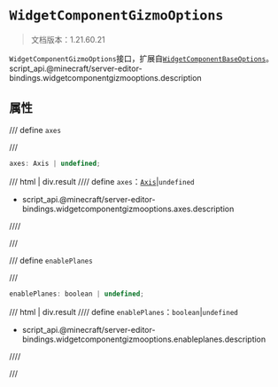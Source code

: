 # `WidgetComponentGizmoOptions`

> 文档版本：1.21.60.21

`WidgetComponentGizmoOptions`接口，扩展自[`WidgetComponentBaseOptions`](./widgetcomponentbaseoptions.md)。script_api.@minecraft/server-editor-bindings.widgetcomponentgizmooptions.description

## 属性

/// define
`axes`


///

```js
axes: Axis | undefined;
```

/// html | div.result
//// define
`axes`：[`Axis`](./axis.md)|`undefined`

- script_api.@minecraft/server-editor-bindings.widgetcomponentgizmooptions.axes.description


////

///


/// define
`enablePlanes`


///

```js
enablePlanes: boolean | undefined;
```

/// html | div.result
//// define
`enablePlanes`：`boolean`|`undefined`

- script_api.@minecraft/server-editor-bindings.widgetcomponentgizmooptions.enableplanes.description


////

///

